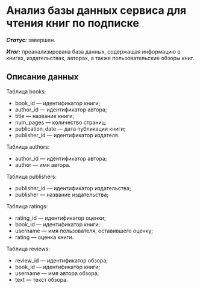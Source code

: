 # Анализ базы данных сервиса для чтения книг по подписке 

***Статус:*** завершен. 

***Итог:*** проанализирована база данных, содержащая информацию о книгах, издательствах, авторах, а также пользовательские обзоры книг.

## Описание данных

Таблица books:
- book_id — идентификатор книги;
- author_id — идентификатор автора;
- title — название книги;
- num_pages — количество страниц;
- publication_date — дата публикации книги;
- publisher_id — идентификатор издателя.

Таблица authors:
- author_id — идентификатор автора;
- author — имя автора.

Таблица publishers:
- publisher_id — идентификатор издательства;
- publisher — название издательства;

Таблица ratings:
- rating_id — идентификатор оценки;
- book_id — идентификатор книги;
- username — имя пользователя, оставившего оценку;
- rating — оценка книги.

Таблица reviews:
- review_id — идентификатор обзора;
- book_id — идентификатор книги;
- username — имя автора обзора;
- text — текст обзора.

